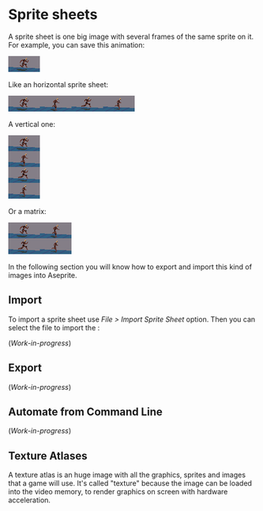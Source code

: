 # Sprite sheets

A sprite sheet is one big image with several frames of the same sprite
on it. For example, you can save this animation:

![Running Guy](sprite-sheet/running-guy.gif)

Like an horizontal sprite sheet:

![Horizontal Sprite Sheet](sprite-sheet/running-guy-horz.png)

A vertical one:

![Vertical Sprite Sheet](sprite-sheet/running-guy-vert.png)

Or a matrix:

![Matrix Sprite Sheet](sprite-sheet/running-guy-matrix.png)

In the following section you will know how to export and import this
kind of images into Aseprite.

## Import

To import a sprite sheet use *File > Import Sprite Sheet* option.
Then you can select the file to import the :

(*Work-in-progress*)

## Export

(*Work-in-progress*)

## Automate from Command Line

(*Work-in-progress*)

## Texture Atlases

A texture atlas is an huge image with all the graphics, sprites and
images that a game will use. It's called "texture" because the image
can be loaded into the video memory, to render graphics on screen with
hardware acceleration.
